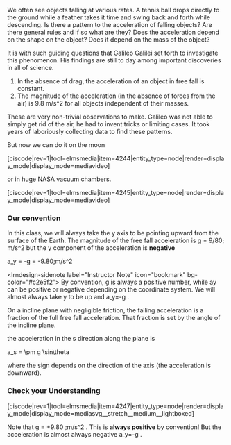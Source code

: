 We often see objects falling at various rates. A tennis ball drops directly to the ground while a feather takes it time and swing back and forth while descending. Is there a pattern to the acceleration of falling objects? Are there general rules and if so what are they? Does the acceleration depend on the shape on the object? Does it depend on the mass of the object?

It is with such guiding questions that Galileo Galilei set forth to investigate this phenomenon. His findings are still to day among important discoveries in all of science. 

1. In the absence of drag, the acceleration of an object in free fall is constant. 
2. The magnitude of the acceleration (in the absence of forces from the air) is <lrnmath>9.8 m/s^2</lrnmath> for all objects independent of their masses.

These are very non-trivial observations to make. Galileo was not able to simply get rid of the air, he had to invent tricks or limiting cases. It took years of laboriously collecting data to find these patterns.  

But now we can do it on the moon

[ciscode|rev=1|tool=elmsmedia|item=4244|entity_type=node|render=display_mode|display_mode=mediavideo]

or in huge NASA vacuum chambers. 

[ciscode|rev=1|tool=elmsmedia|item=4245|entity_type=node|render=display_mode|display_mode=mediavideo]

### Our convention

In this class, we will always take the y axis to be pointing upward from the surface of the Earth. The magnitude of the free fall acceleration is 
<lrnmath>g = 9/80\; m/s^2</lrnmath> but the y component of the acceleration is **negative**

<lrnmath>a_y = -g = -9.80\;m/s^2</lrnmath>

<lrndesign-sidenote label="Instructor Note" icon="bookmark" bg-color="#c2e5f2”>
By convention, g is always a positive number, while ay can be positive or negative depending on the coordinate system. We will almost always take y to be up and <lrnmath>a_y=-g </lrnmath>.
</lrndesign-sidenote>

On a incline plane with negligible friction, the falling acceleration is a fraction of the full free fall acceleration. That fraction is set by the angle of the incline plane. 

the acceleration in the <lrnmath>s </lrnmath> direction along the plane is

<lrnmath> a_s = \pm g \sin\theta </lrnmath>

where the sign depends on the direction of the axis (the acceleration is downward).

### Check your Understanding 

[ciscode|rev=1|tool=elmsmedia|item=4247|entity_type=node|render=display_mode|display_mode=mediasvg__stretch__medium__lightboxed]

Note that <lrnmath>g = +9.80 \;m/s^2 </lrnmath>. This is **always positive** by convention! But the acceleration is almost always negative <lrnmath>a_y=-g </lrnmath>.